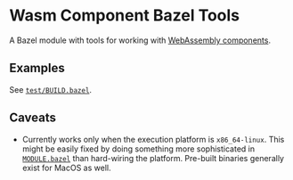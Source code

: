 # Wasm Component Bazel Tools

A Bazel module with tools
for working with [WebAssembly components](https://component-model.bytecodealliance.org/).

## Examples

See [`test/BUILD.bazel`](test/BUILD.bazel).

## Caveats

- Currently works only when the execution platform is `x86_64-linux`.
  This might be easily fixed
  by doing something more sophisticated in [`MODULE.bazel`](MODULE.bazel)
  than hard-wiring the platform.
  Pre-built binaries generally exist for MacOS as well.